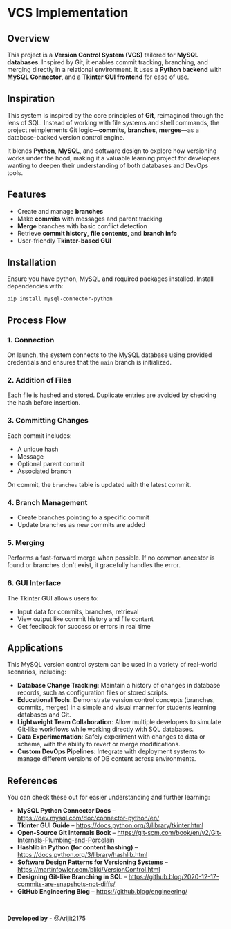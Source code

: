 # VCS Implementation

## Overview 
This project is a **Version Control System (VCS)** tailored for **MySQL databases**. Inspired by Git, it enables commit tracking, branching, and merging directly in a relational environment. It uses a **Python backend** with **MySQL Connector**, and a **Tkinter GUI frontend** for ease of use.

## Inspiration
This system is inspired by the core principles of **Git**, reimagined through the lens of SQL. Instead of working with file systems and shell commands, the project reimplements Git logic—**commits**, **branches**, **merges**—as a database-backed version control engine. 

It blends **Python**, **MySQL**, and software design to explore how versioning works under the hood, making it a valuable learning project for developers wanting to deepen their understanding of both databases and DevOps tools.

## Features
- Create and manage **branches**  
- Make **commits** with messages and parent tracking  
- **Merge** branches with basic conflict detection  
- Retrieve **commit history**, **file contents**, and **branch info**  
- User-friendly **Tkinter-based GUI**

## Installation
Ensure you have python, MySQL and required packages installed.
Install dependencies with:
```
pip install mysql-connector-python
```

## Process Flow

### 1. **Connection**
On launch, the system connects to the MySQL database using provided credentials and ensures that the `main` branch is initialized.

### 2. **Addition of Files**
Each file is hashed and stored. Duplicate entries are avoided by checking the hash before insertion.

### 3. **Committing Changes**
Each commit includes:
- A unique hash
- Message
- Optional parent commit
- Associated branch

On commit, the `branches` table is updated with the latest commit.

### 4. **Branch Management**
- Create branches pointing to a specific commit
- Update branches as new commits are added

### 5. **Merging**
Performs a fast-forward merge when possible. If no common ancestor is found or branches don't exist, it gracefully handles the error.

### 6. **GUI Interface**
The Tkinter GUI allows users to:
- Input data for commits, branches, retrieval
- View output like commit history and file content
- Get feedback for success or errors in real time

## Applications
This MySQL version control system can be used in a variety of real-world scenarios, including:

- **Database Change Tracking**: Maintain a history of changes in database records, such as configuration files or stored scripts.
- **Educational Tools**: Demonstrate version control concepts (branches, commits, merges) in a simple and visual manner for students learning databases and Git.
- **Lightweight Team Collaboration**: Allow multiple developers to simulate Git-like workflows while working directly with SQL databases.
- **Data Experimentation**: Safely experiment with changes to data or schema, with the ability to revert or merge modifications.
- **Custom DevOps Pipelines**: Integrate with deployment systems to manage different versions of DB content across environments.

## References
You can check these out for easier understanding and further learning:

- **MySQL Python Connector Docs** – https://dev.mysql.com/doc/connector-python/en/  
- **Tkinter GUI Guide** – https://docs.python.org/3/library/tkinter.html  
- **Open-Source Git Internals Book** – https://git-scm.com/book/en/v2/Git-Internals-Plumbing-and-Porcelain   
- **Hashlib in Python (for content hashing)** – https://docs.python.org/3/library/hashlib.html  
- **Software Design Patterns for Versioning Systems** – https://martinfowler.com/bliki/VersionControl.html  
- **Designing Git-like Branching in SQL** – https://github.blog/2020-12-17-commits-are-snapshots-not-diffs/  
- **GitHub Engineering Blog** – https://github.blog/engineering/ 

<br>

**Developed by** - @Arijit2175